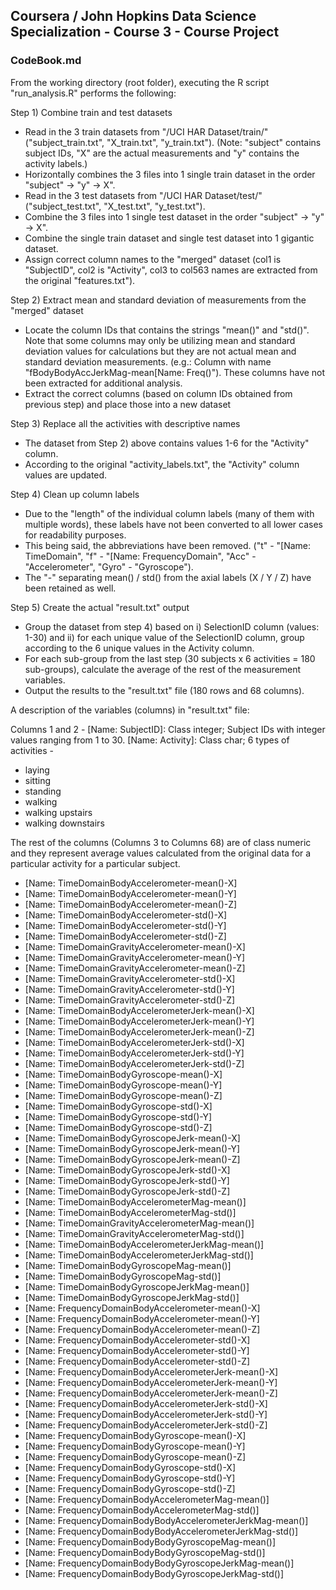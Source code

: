 ## Coursera / John Hopkins Data Science Specialization - Course 3 - Course Project

### CodeBook.md

From the working directory (root folder), executing the R script "run_analysis.R" performs the following:

Step 1) Combine train and test datasets  
* Read in the 3 train datasets from "/UCI HAR Dataset/train/" ("subject_train.txt", "X_train.txt", "y_train.txt"). (Note: "subject" contains subject IDs, "X" are the actual measurements and "y" contains the activity labels.)
* Horizontally combines the 3 files into 1 single train dataset in the order "subject" -> "y" -> X".
* Read in the 3 test datasets from "/UCI HAR Dataset/test/" ("subject_test.txt", "X_test.txt", "y_test.txt").
* Combine the 3 files into 1 single test dataset in the order "subject" -> "y" -> X".
* Combine the single train dataset and single test dataset into 1 gigantic dataset.
* Assign correct column names to the "merged" dataset (col1 is "SubjectID", col2 is "Activity", col3 to col563 names are extracted from the original "features.txt").

Step 2) Extract mean and standard deviation of measurements from the "merged" dataset
* Locate the column IDs that contains the strings "mean()" and "std()". Note that some columns may only be utilizing mean and standard deviation values for calculations but they are not actual mean and standard deviation measurements. (e.g.: Column with name "fBodyBodyAccJerkMag-mean[Name: Freq()"). These columns have not been extracted for additional analysis.
* Extract the correct columns (based on column IDs obtained from previous step) and place those into a new dataset

Step 3) Replace all the activities with descriptive names
* The dataset from Step 2) above contains values 1-6 for the "Activity" column.
* According to the original "activity_labels.txt", the "Activity" column values are updated. 

Step 4) Clean up column labels 
* Due to the "length" of the individual column labels (many of them with multiple words), these labels have not been converted to all lower cases for readability purposes.
* This being said, the abbreviations have been removed. ("t" - "[Name: TimeDomain", "f" - "[Name: FrequencyDomain", "Acc" - "Accelerometer", "Gyro" - "Gyroscope").
* The "-" separating mean() / std() from the axial labels (X / Y / Z) have been retained as well.

Step 5) Create the actual "result.txt" output
* Group the dataset from step 4) based on i) SelectionID column (values: 1-30) and ii) for each unique value of the SelectionID column, group according to the 6 unique values in the Activity column.
* For each sub-group from the last step (30 subjects x 6 activities = 180 sub-groups), calculate the average of the rest of the measurement variables. 
* Output the results to the "result.txt" file (180 rows and 68 columns).

A description of the variables (columns) in "result.txt" file:

Columns 1 and 2 -
[Name: SubjectID]: Class integer; Subject IDs with integer values ranging from 1 to 30.
[Name: Activity]: Class char; 6 types of activities -
* laying
* sitting
* standing
* walking
* walking upstairs
* walking downstairs

The rest of the columns (Columns 3 to Columns 68) are of class numeric and they represent average values calculated from the original data for a particular activity for a particular subject.
* [Name: TimeDomainBodyAccelerometer-mean()-X]
* [Name: TimeDomainBodyAccelerometer-mean()-Y]
* [Name: TimeDomainBodyAccelerometer-mean()-Z]
* [Name: TimeDomainBodyAccelerometer-std()-X]
* [Name: TimeDomainBodyAccelerometer-std()-Y]
* [Name: TimeDomainBodyAccelerometer-std()-Z]
* [Name: TimeDomainGravityAccelerometer-mean()-X]
* [Name: TimeDomainGravityAccelerometer-mean()-Y]
* [Name: TimeDomainGravityAccelerometer-mean()-Z]
* [Name: TimeDomainGravityAccelerometer-std()-X]
* [Name: TimeDomainGravityAccelerometer-std()-Y]
* [Name: TimeDomainGravityAccelerometer-std()-Z]
* [Name: TimeDomainBodyAccelerometerJerk-mean()-X]
* [Name: TimeDomainBodyAccelerometerJerk-mean()-Y]
* [Name: TimeDomainBodyAccelerometerJerk-mean()-Z]
* [Name: TimeDomainBodyAccelerometerJerk-std()-X]
* [Name: TimeDomainBodyAccelerometerJerk-std()-Y]
* [Name: TimeDomainBodyAccelerometerJerk-std()-Z]
* [Name: TimeDomainBodyGyroscope-mean()-X]
* [Name: TimeDomainBodyGyroscope-mean()-Y]
* [Name: TimeDomainBodyGyroscope-mean()-Z]
* [Name: TimeDomainBodyGyroscope-std()-X]
* [Name: TimeDomainBodyGyroscope-std()-Y]
* [Name: TimeDomainBodyGyroscope-std()-Z]
* [Name: TimeDomainBodyGyroscopeJerk-mean()-X]
* [Name: TimeDomainBodyGyroscopeJerk-mean()-Y]
* [Name: TimeDomainBodyGyroscopeJerk-mean()-Z]
* [Name: TimeDomainBodyGyroscopeJerk-std()-X]
* [Name: TimeDomainBodyGyroscopeJerk-std()-Y]
* [Name: TimeDomainBodyGyroscopeJerk-std()-Z]
* [Name: TimeDomainBodyAccelerometerMag-mean()]
* [Name: TimeDomainBodyAccelerometerMag-std()]
* [Name: TimeDomainGravityAccelerometerMag-mean()]
* [Name: TimeDomainGravityAccelerometerMag-std()]
* [Name: TimeDomainBodyAccelerometerJerkMag-mean()]
* [Name: TimeDomainBodyAccelerometerJerkMag-std()]
* [Name: TimeDomainBodyGyroscopeMag-mean()]
* [Name: TimeDomainBodyGyroscopeMag-std()]
* [Name: TimeDomainBodyGyroscopeJerkMag-mean()]
* [Name: TimeDomainBodyGyroscopeJerkMag-std()]
* [Name: FrequencyDomainBodyAccelerometer-mean()-X]
* [Name: FrequencyDomainBodyAccelerometer-mean()-Y]
* [Name: FrequencyDomainBodyAccelerometer-mean()-Z]
* [Name: FrequencyDomainBodyAccelerometer-std()-X]
* [Name: FrequencyDomainBodyAccelerometer-std()-Y]
* [Name: FrequencyDomainBodyAccelerometer-std()-Z]
* [Name: FrequencyDomainBodyAccelerometerJerk-mean()-X]
* [Name: FrequencyDomainBodyAccelerometerJerk-mean()-Y]
* [Name: FrequencyDomainBodyAccelerometerJerk-mean()-Z]
* [Name: FrequencyDomainBodyAccelerometerJerk-std()-X]
* [Name: FrequencyDomainBodyAccelerometerJerk-std()-Y]
* [Name: FrequencyDomainBodyAccelerometerJerk-std()-Z]
* [Name: FrequencyDomainBodyGyroscope-mean()-X]
* [Name: FrequencyDomainBodyGyroscope-mean()-Y]
* [Name: FrequencyDomainBodyGyroscope-mean()-Z]
* [Name: FrequencyDomainBodyGyroscope-std()-X]
* [Name: FrequencyDomainBodyGyroscope-std()-Y]
* [Name: FrequencyDomainBodyGyroscope-std()-Z]
* [Name: FrequencyDomainBodyAccelerometerMag-mean()]
* [Name: FrequencyDomainBodyAccelerometerMag-std()]
* [Name: FrequencyDomainBodyBodyAccelerometerJerkMag-mean()]
* [Name: FrequencyDomainBodyBodyAccelerometerJerkMag-std()]
* [Name: FrequencyDomainBodyBodyGyroscopeMag-mean()]
* [Name: FrequencyDomainBodyBodyGyroscopeMag-std()]
* [Name: FrequencyDomainBodyBodyGyroscopeJerkMag-mean()]
* [Name: FrequencyDomainBodyBodyGyroscopeJerkMag-std()]